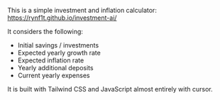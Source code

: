 This is a simple investment and inflation calculator: https://rynf1t.github.io/investment-ai/

It considers the following:
- Initial savings / investments
- Expected yearly growth rate
- Expected inflation rate
- Yearly additional deposits
- Current yearly expenses

It is built with Tailwind CSS and JavaScript almost entirely with cursor.


